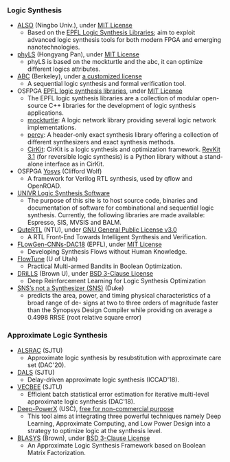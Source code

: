 ### Logic Synthesis
- [ALSO](https://github.com/nbulsi/also) (Ningbo Univ.), under [MIT License](https://github.com/nbulsi/also/blob/master/LICENSE)
   - Based on the [EPFL Logic Synthesis Libraries](https://github.com/lsils/lstools-showcase); aim to exploit advanced logic synthesis tools for both modern FPGA and emerging nanotechnologies.
- [phyLS](https://gitcode.com/panhongyang0/phyLS/overview) (Hongyang Pan), under [MIT License](https://gitcode.com/panhongyang0/phyLS/blob/master/LICENSE)
  - phyLS is based on the mockturtle and the abc, it can optimize different logics attributes. 
- [ABC](https://github.com/berkeley-abc/abc) (Berkeley), under [a customized license](https://github.com/berkeley-abc/abc/blob/master/copyright.txt)
   - A sequential logic synthesis and formal verification tool.
 - OSFPGA [EPFL logic synthesis libraries](https://github.com/lsils/lstools-showcase), under [MIT License](https://github.com/lsils/lstools-showcase/blob/master/LICENSE)
   - The EPFL logic synthesis libraries are a collection of modular open-source C++ libraries for the development of logic synthesis applications.
   - [mockturtle](https://github.com/lsils/mockturtle): A logic network library providing several logic network implementations.
   - [percy](https://github.com/whaaswijk/percy): A header-only exact synthesis library offering a collection of different synthesizers and exact synthesis methods.
   - [CirKit](https://github.com/msoeken/cirkit): CirKit is a logic synthesis and optimization framework. [RevKit 3.1](https://github.com/msoeken/revkit) (for reversible logic synthesis) is a Python library without a stand-alone interface as in CirKit. 
 - OSFPGA [Yosys](https://github.com/YosysHQ/yosys) (Clifford Wolf)
   - A framework for Verilog RTL synthesis, used by qflow and OpenROAD.
 - [UNIVR Logic Synthesis Software](https://jackhack96.github.io/logic-synthesis/index.html)
   - The purpose of this site is to host source code, binaries and documentation of software for combinational and sequential logic synthesis. Currently, the following libraries are made available: Espresso, SIS, MVSIS and BALM.
 - [QuteRTL](https://github.com/chengyinwu/QuteRTL) (NTU), under [GNU General Public License v3.0](https://github.com/chengyinwu/QuteRTL/blob/master/COPYING)
   - A RTL Front-End Towards Intelligent Synthesis and Verification.
 - [FLowGen-CNNs-DAC18](https://github.com/ycunxi/FLowGen-CNNs-DAC18) (EPFL), under [MIT License](https://github.com/ycunxi/FLowGen-CNNs-DAC18/blob/master/LICENSE.md)
   - Developing Synthesis Flows without Human Knowledge.
 - [FlowTune](https://github.com/Yu-Utah/FlowTune) (U of Utah)
   - Practical Multi-armed Bandits in Boolean Optimization.
 - [DRiLLS](https://github.com/scale-lab/DRiLLS) (Brown U), under [BSD 3-Clause License](https://github.com/scale-lab/DRiLLS/blob/master/LICENSE)
   - Deep Reinforcement Learning for Logic Synthesis Optimization
- [SNS’s not a Synthesizer (SNS)](https://github.com/Entropy-xcy/sns) (Duke)
   - predicts the area, power, and timing physical characteristics of a broad range of de- signs at two to three orders of magnitude faster than the Synopsys Design Compiler while providing on average a 0.4998 RRSE (root relative square error)

### Approximate Logic Synthesis
- [ALSRAC](https://github.com/SJTU-ECTL/ALSRAC) (SJTU)
  - Approximate logic synthesis by resubstitution with approximate care set (DAC'20).
- [DALS](https://github.com/SJTU-ECTL/DALS) (SJTU)
  - Delay-driven approximate logic synthesis (ICCAD'18).
- [VECBEE](https://github.com/SJTU-ECTL/VECBEE) (SJTU)
  - Efficient batch statistical error estimation for iterative multi-level approximate logic synthesis (DAC'18).
- [Deep-PowerX](https://github.com/mackenzp/als) (USC), [free for non-commercial purpose](https://github.com/mackenzp/als/blob/master/LICENSE)
  - This tool aims at integrating three powerful techniques namely Deep Learning, Approximate Computing, and Low Power Design into a strategy to optimize logic at the synthesis level.
- [BLASYS](https://github.com/scale-lab/blasys) (Brown), under [BSD 3-Clause License](https://github.com/scale-lab/BLASYS/blob/master/LICENSE)
  - An Approximate Logic Synthesis Framework based on Boolean Matrix Factorization.
